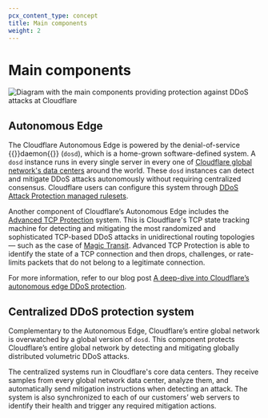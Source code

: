 ```yaml
---
pcx_content_type: concept
title: Main components
weight: 2
---
```


# Main components

![Diagram with the main components providing protection against DDoS attacks at Cloudflare](/images/ddos-protection/ddos-diagram.png)

## Autonomous Edge

The Cloudflare Autonomous Edge is powered by the denial-of-service {{<glossary-tooltip term_id="daemon" prepend="A daemon is ">}}daemon{{</glossary-tooltip>}} (`dosd`), which is a home-grown software-defined system. A `dosd` instance runs in every single server in every one of [Cloudflare global network's data centers](https://www.cloudflare.com/network/) around the world. These `dosd` instances can detect and mitigate DDoS attacks autonomously without requiring centralized consensus. Cloudflare users can configure this system through [DDoS Attack Protection managed rulesets](/ddos-protection/managed-rulesets/).

Another component of Cloudflare’s Autonomous Edge includes the [Advanced TCP Protection](/ddos-protection/advanced-ddos-systems/overview/advanced-tcp-protection/) system. This is Cloudflare's TCP state tracking machine for detecting and mitigating the most randomized and sophisticated TCP-based DDoS attacks in unidirectional routing topologies — such as the case of [Magic Transit](/magic-transit/). Advanced TCP Protection is able to identify the state of a TCP connection and then drops, challenges, or rate-limits packets that do not belong to a legitimate connection.

For more information, refer to our blog post [A deep-dive into Cloudflare’s autonomous edge DDoS protection](https://blog.cloudflare.com/deep-dive-cloudflare-autonomous-edge-ddos-protection/).

## Centralized DDoS protection system

Complementary to the Autonomous Edge, Cloudflare’s entire global network is overwatched by a global version of `dosd`. This component protects Cloudflare’s entire global network by detecting and mitigating globally distributed volumetric DDoS attacks.

The centralized systems run in Cloudflare's core data centers. They receive samples from every global network data center, analyze them, and automatically send mitigation instructions when detecting an attack. The system is also synchronized to each of our customers’ web servers to identify their health and trigger any required mitigation actions.

